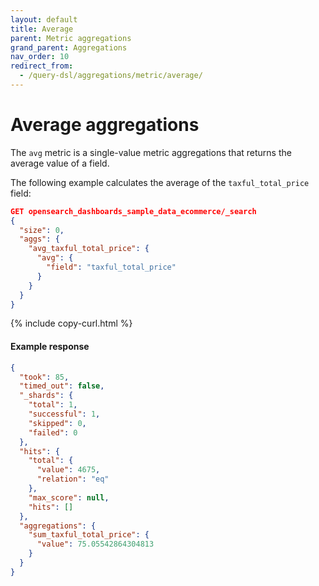 ```yaml
---
layout: default
title: Average
parent: Metric aggregations
grand_parent: Aggregations
nav_order: 10
redirect_from:
  - /query-dsl/aggregations/metric/average/
---
```


# Average aggregations

The `avg` metric is a single-value metric aggregations that returns the average value of a field.

The following example calculates the average of the `taxful_total_price` field:

```json
GET opensearch_dashboards_sample_data_ecommerce/_search
{
  "size": 0,
  "aggs": {
    "avg_taxful_total_price": {
      "avg": {
        "field": "taxful_total_price"
      }
    }
  }
}
```
{% include copy-curl.html %}

#### Example response

```json
{
  "took": 85,
  "timed_out": false,
  "_shards": {
    "total": 1,
    "successful": 1,
    "skipped": 0,
    "failed": 0
  },
  "hits": {
    "total": {
      "value": 4675,
      "relation": "eq"
    },
    "max_score": null,
    "hits": []
  },
  "aggregations": {
    "sum_taxful_total_price": {
      "value": 75.05542864304813
    }
  }
}
```